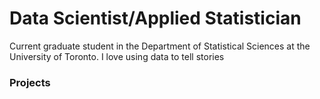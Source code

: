 # Data Scientist/Applied Statistician
Current graduate student in the Department of Statistical Sciences at the University of Toronto. I love using data to tell stories 

### Projects

